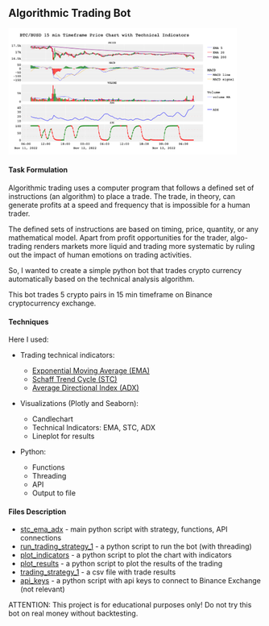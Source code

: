 ## Algorithmic Trading Bot

<img src='bot.png' height=250>

#### Task Formulation

Algorithmic trading uses a computer program that follows a defined set of instructions (an algorithm) to place a trade. The trade, in theory, can generate profits at a speed and frequency that is impossible for a human trader.

The defined sets of instructions are based on timing, price, quantity, or any mathematical model. Apart from profit opportunities for the trader, algo-trading renders markets more liquid and trading more systematic by ruling out the impact of human emotions on trading activities.

So, I wanted to create a simple python bot that trades crypto currency automatically based on the technical analysis algorithm.

This bot trades 5 crypto pairs in 15 min timeframe on Binance cryptocurrency exchange.

#### Techniques

Here I used:

- Trading technical indicators:
  - [Exponential Moving Average (EMA)](https://www.investopedia.com/terms/e/ema.asp)
  - [Schaff Trend Cycle (STC)](https://www.investopedia.com/articles/forex/10/schaff-trend-cycle-indicator.asp)
  - [Average Directional Index (ADX)](https://www.investopedia.com/terms/a/adx.asp)

- Visualizations (Plotly and Seaborn):
  - Candlechart
  - Technical Indicators: EMA, STC, ADX
  - Lineplot for results

- Python:
  - Functions
  - Threading
  - API
  - Output to file

#### Files Description

- [stc_ema_adx](stc_ema_adx.py) - main python script with strategy, functions, API connections
- [run_trading_strategy_1](run_trading_strategy_1.py) - a python script to run the bot (with threading)
- [plot_indicators](plot_indicators.py) - a python script to plot the chart with indicators
- [plot_results](plot_results.py) - a python script to plot the results of the trading
- [trading_strategy_1](trading_strategy_1.csv) - a csv file with trade results
- [api_keys](api_keys.py) - a python script with api keys to connect to Binance Exchange (not relevant)



ATTENTION: This project is for educational purposes only! Do not try this bot on real money without backtesting. 

